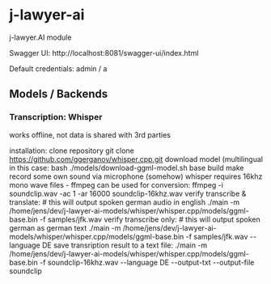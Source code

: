 # j-lawyer-ai
j-lawyer.AI module

Swagger UI:
http://localhost:8081/swagger-ui/index.html

Default credentials:
admin / a


## Models / Backends

### Transcription: Whisper

works offline, not data is shared with 3rd parties

installation:
clone repository
    git clone https://github.com/ggerganov/whisper.cpp.git
download model (multilingual in this case:
    bash ./models/download-ggml-model.sh base 
build
    make
record some own sound via microphone
    (somehow)
whisper requires 16khz mono wave files - ffmpeg can be used for conversion:
    ffmpeg -i soundclip.wav -ac 1 -ar 16000 soundclip-16khz.wav 
verify transcribe & translate:
    # this will output spoken german audio in english
    ./main -m /home/jens/dev/j-lawyer-ai-models/whisper/whisper.cpp/models/ggml-base.bin -f samples/jfk.wav
verify transcribe only:
    # this will output spoken german as german text
    ./main -m /home/jens/dev/j-lawyer-ai-models/whisper/whisper.cpp/models/ggml-base.bin -f samples/jfk.wav --language DE
save transription result to a text file:
    ./main -m /home/jens/dev/j-lawyer-ai-models/whisper/whisper.cpp/models/ggml-base.bin -f soundclip-16khz.wav --language DE --output-txt --output-file soundclip

